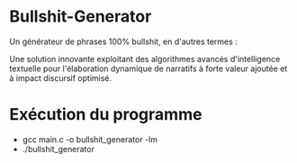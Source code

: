# Bullshit-Generator

Un générateur de phrases 100% bullshit, en d'autres termes : 

Une solution innovante exploitant des algorithmes avancés d'intelligence textuelle pour l'élaboration dynamique de narratifs à forte valeur ajoutée et à impact discursif optimisé.

# Exécution du programme

- gcc main.c -o bullshit_generator -lm
- ./bullshit_generator <opt : nb_phrases>